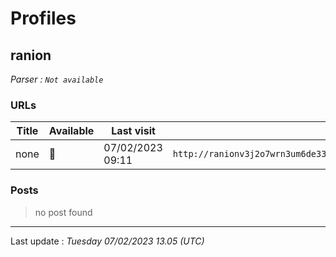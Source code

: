 # Profiles

## **ranion**


_Parser : `Not available`_

### URLs
| Title | Available | Last visit | fqdn | Screenshot 
|---|---|---|---|---|
| none | 🔴 | 07/02/2023 09:11 | `http://ranionv3j2o7wrn3um6de33eccbchhg32mkgnnoi72enkpp7jc25h3ad.onion` | <a href="https://www.ransomware.live/screenshots/ranionv3j2o7wrn3um6de33eccbchhg32mkgnnoi72enkpp7jc25h3ad-onion.png" target=_blank>📸</a> | 

### Posts

> no post found


 --- 


Last update : _Tuesday 07/02/2023 13.05 (UTC)_
